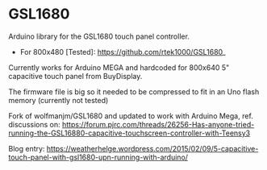 # GSL1680
Arduino library for the GSL1680 touch panel controller.

- For 800x480 [Tested]: https://github.com/rtek1000/GSL1680_

Currently works for Arduino MEGA and hardcoded for 800x640 5" capacitive touch panel from BuyDisplay.

The firmware file is big so it needed to be compressed to fit in an Uno flash memory (currently not tested)

Fork of wolfmanjm/GSL1680 and updated to work with Arduino Mega, ref. discussions on: https://forum.pjrc.com/threads/26256-Has-anyone-tried-running-the-GSL16880-capacitive-touchscreen-controller-with-Teensy3

Blog entry: https://weatherhelge.wordpress.com/2015/02/09/5-capacitive-touch-panel-with-gsl1680-upn-running-with-arduino/
